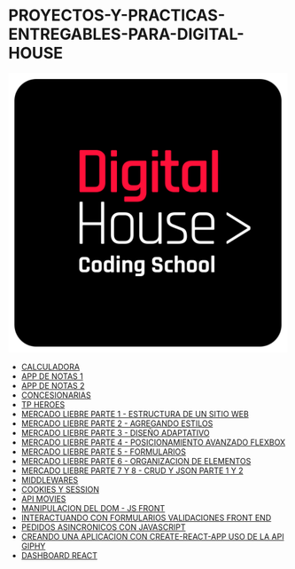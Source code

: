 # PROYECTOS-Y-PRACTICAS-ENTREGABLES-PARA-DIGITAL-HOUSE
<img src= "digitalhouse.png">


<ul><li><a href= "https://github.com/diegoalejandrorodal/FORMAR-PRACTICA-1-CALCULADORA-LOGICA"> CALCULADORA <a>
<li> <a href= "https://github.com/diegoalejandrorodal/FORMAR-PRACTICA-2-PARTE-1-APP-DE-NOTAS"> APP DE NOTAS 1 <a></li> 
<li> <a href= "https://github.com/diegoalejandrorodal/FORMAR-PRACTICA-2-PARTE-2-APP-DE-NOTAS"> APP DE NOTAS 2 <a> </li>
<li> <a href= "https://github.com/diegoalejandrorodal/FORMAR-PRACTICA-CONCESIONARIAS"> CONCESIONARIAS <a> </li>
<li> <a href= "https://github.com/diegoalejandrorodal/FORMAR-PRACTICA-4-DH-HEROES"> TP HEROES <a> </li>
<li> <a href= "https://github.com/diegoalejandrorodal/FORMAR-PROYECTO-PARTE-1-MERCADO-LIEBRE"> MERCADO LIEBRE PARTE 1 - ESTRUCTURA DE UN SITIO WEB<a></li>
<li> <a href= "https://github.com/diegoalejandrorodal/FORMAR-PROYECTO-PARTE-2-MERCADO-LIEBRE"> MERCADO LIEBRE PARTE 2 - AGREGANDO ESTILOS <a></li>
<li> <a href= "https://github.com/diegoalejandrorodal/FORMAR-PROYECTO-PARTE-3-MERCADO-LIEBRE"> MERCADO LIEBRE PARTE 3 - DISEÑO ADAPTATIVO <a></li>
<li> <a href= "https://github.com/diegoalejandrorodal/FORMAR-PROYECTO-PARTE-4-MERCADO-LIEBRE"> MERCADO LIEBRE PARTE 4 - POSICIONAMIENTO AVANZADO FLEXBOX <a></li>
<li> <a href= "https://github.com/diegoalejandrorodal/FORMAR-PROYECTO-PARTE-5-MERCADO-LIEBRE"> MERCADO LIEBRE PARTE 5 - FORMULARIOS <a></li>
<li> <a href= "https://github.com/diegoalejandrorodal/FORMAR-PROYECTO-PARTE-6-MERCADO-LIEBRE"> MERCADO LIEBRE PARTE 6 - ORGANIZACION DE ELEMENTOS<a></li>
<li> <a href= "https://github.com/diegoalejandrorodal/FORMAR-PROYECTO-PARTE-7-Y-8-MERCADO-LIEBRE"> MERCADO LIEBRE PARTE 7 Y 8 - CRUD Y JSON PARTE 1 Y 2<a>
</li>
<li> <a href= "https://github.com/diegoalejandrorodal/FORMAR-PRACTICA-5-MIDDLEWARES"> MIDDLEWARES <a></li>
<li> <a href= "https://github.com/diegoalejandrorodal/FORMAR-PRACTICA-6-SESSION-Y-COOKIES"> COOKIES Y SESSION <a></li>
<li> <a href= "https://github.com/diegoalejandrorodal/FORMAR-PRACTICA-8-API-MOVIES"> API MOVIES <a></li>
<li> <a href= "https://github.com/diegoalejandrorodal/FORMAR-PRACTICA-11-MANIPULACION-DEL-DOM"> MANIPULACION DEL DOM - JS FRONT <a></li>
<li> <a href= "https://github.com/diegoalejandrorodal/PRACTICA-12-INTERACTUANDO-CON-FORMULARIOS-"> INTERACTUANDO CON FORMULARIOS VALIDACIONES FRONT END <a></li>
<li> <a href= "https://github.com/diegoalejandrorodal/PRACTICA-13-PEDIDOS-ASINCRONICOS"> PEDIDOS ASINCRONICOS CON JAVASCRIPT <a></li>
<li> <a href= "https://github.com/diegoalejandrorodal/FORMAR-PRACTICA-14-CREANDO-UNA-APP-CON-REACT"> CREANDO UNA APLICACION CON CREATE-REACT-APP USO DE LA API GIPHY  <a></li>
<li> <a href= "https://github.com/diegoalejandrorodal/FORMAR-PRACTICA-15-DASHBOARD-REACT"> DASHBOARD REACT <a></li>
</ul>